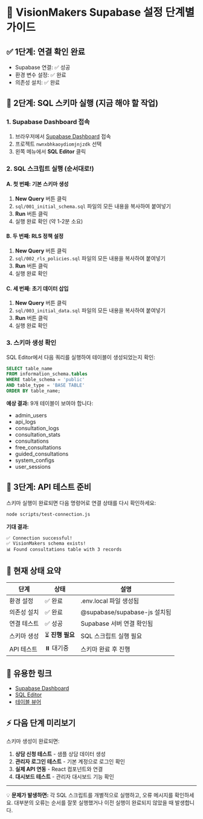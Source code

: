 # 🚀 VisionMakers Supabase 설정 단계별 가이드

## ✅ 1단계: 연결 확인 완료
- Supabase 연결: ✅ 성공
- 환경 변수 설정: ✅ 완료
- 의존성 설치: ✅ 완료

## 📝 2단계: SQL 스키마 실행 (지금 해야 할 작업)

### 1. Supabase Dashboard 접속
1. 브라우저에서 [Supabase Dashboard](https://app.supabase.com) 접속
2. 프로젝트 `nwnxbhkaoydiomjnjzdk` 선택
3. 왼쪽 메뉴에서 **SQL Editor** 클릭

### 2. SQL 스크립트 실행 (순서대로!)

#### A. 첫 번째: 기본 스키마 생성
1. **New Query** 버튼 클릭
2. `sql/001_initial_schema.sql` 파일의 모든 내용을 복사하여 붙여넣기
3. **Run** 버튼 클릭
4. 실행 완료 확인 (약 1-2분 소요)

#### B. 두 번째: RLS 정책 설정
1. **New Query** 버튼 클릭
2. `sql/002_rls_policies.sql` 파일의 모든 내용을 복사하여 붙여넣기
3. **Run** 버튼 클릭
4. 실행 완료 확인

#### C. 세 번째: 초기 데이터 삽입
1. **New Query** 버튼 클릭
2. `sql/003_initial_data.sql` 파일의 모든 내용을 복사하여 붙여넣기
3. **Run** 버튼 클릭
4. 실행 완료 확인

### 3. 스키마 생성 확인
SQL Editor에서 다음 쿼리를 실행하여 테이블이 생성되었는지 확인:

```sql
SELECT table_name
FROM information_schema.tables
WHERE table_schema = 'public'
AND table_type = 'BASE TABLE'
ORDER BY table_name;
```

**예상 결과:** 9개 테이블이 보여야 합니다:
- admin_users
- api_logs
- consultation_logs
- consultation_stats
- consultations
- free_consultations
- guided_consultations
- system_configs
- user_sessions

## 🧪 3단계: API 테스트 준비

스키마 실행이 완료되면 다음 명령어로 연결 상태를 다시 확인하세요:

```bash
node scripts/test-connection.js
```

**기대 결과:**
```
✅ Connection successful!
✅ VisionMakers schema exists!
📊 Found consultations table with 3 records
```

## 🎯 현재 상태 요약

| 단계 | 상태 | 설명 |
|------|------|------|
| 환경 설정 | ✅ 완료 | .env.local 파일 생성됨 |
| 의존성 설치 | ✅ 완료 | @supabase/supabase-js 설치됨 |
| 연결 테스트 | ✅ 성공 | Supabase 서버 연결 확인됨 |
| 스키마 생성 | ⏳ **진행 필요** | SQL 스크립트 실행 필요 |
| API 테스트 | ⏸️ 대기중 | 스키마 완료 후 진행 |

## 🔗 유용한 링크

- [Supabase Dashboard](https://app.supabase.com/project/nwnxbhkaoydiomjnjzdk)
- [SQL Editor](https://app.supabase.com/project/nwnxbhkaoydiomjnjzdk/sql)
- [테이블 뷰어](https://app.supabase.com/project/nwnxbhkaoydiomjnjzdk/editor)

## ⚡ 다음 단계 미리보기

스키마 생성이 완료되면:
1. **상담 신청 테스트** - 샘플 상담 데이터 생성
2. **관리자 로그인 테스트** - 기본 계정으로 로그인 확인
3. **실제 API 연동** - React 컴포넌트와 연결
4. **대시보드 테스트** - 관리자 대시보드 기능 확인

---

💡 **문제가 발생하면:** 각 SQL 스크립트를 개별적으로 실행하고, 오류 메시지를 확인하세요. 대부분의 오류는 순서를 잘못 실행했거나 이전 실행이 완료되지 않았을 때 발생합니다.